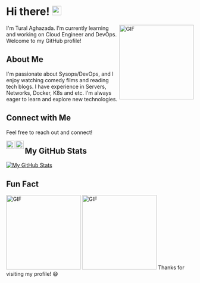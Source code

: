 # Hi there! <img src="https://media.giphy.com/media/hvRJCLFzcasrR4ia7z/giphy.gif" width="25px">

<img align="right" alt="GIF" src="https://media.giphy.com/media/uhkgRdrMSnqDBofJru/giphy.gif?raw=true" width="200" height="200" />

I'm Tural Aghazada. I’m currently learning and working on Cloud Engineer and DevOps. Welcome to my GitHub profile!

## About Me

I'm passionate about Sysops/DevOps, and I enjoy watching comedy films and reading tech blogs. I have experience in Servers, Networks, Docker, K8s and etc. I'm always eager to learn and explore new technologies.

## Connect with Me

Feel free to reach out and connect!

<a href="https://www.linkedin.com/in/taghazada">
  <img align="left" alt="LinkdeIn" width="22px" src="https://cdn.jsdelivr.net/npm/simple-icons@v3/icons/linkedin.svg" />
</a> 
<a href="https://t.me/taghazada">
  <img align="left" alt="Abhishek's Telegram" width="22px" src="https://cdn.jsdelivr.net/npm/simple-icons@v3/icons/telegram.svg" />
</a>


## My GitHub Stats

[![My GitHub Stats](https://github-readme-stats.vercel.app/api?username=yourusername&show_icons=true&theme=dark)](https://github.com/yourusername)

## Fun Fact

<img align="bottom" alt="GIF" src="https://media.giphy.com/media/GoHD0xCYwjM5y/giphy.gif?raw=true" width="200" height="200" />
<img align="bottom" alt="GIF" src="https://media.giphy.com/media/QgixZj4y3TwnS/giphy.gif?raw=true" width="200" height="200" />
Thanks for visiting my profile! 😄
